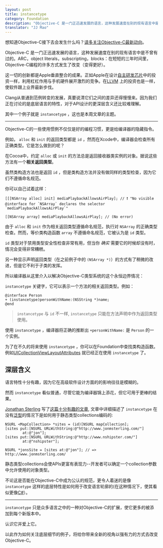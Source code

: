 ```yaml
---
layout: post
title: instancetype
category: Foundation
description: "Objective-C 是一门正迅速发展的语言，这种发展速度在别的现有语言中是不曾有过的。从普通到范例转变的发展，真要说清它们之间的差异还得慢慢来。因为我们正在讨论的是底层语言的特性，对于API设计的更深层含义还比较难理解。"
translator: "JJ Mao"
---
```


想知道Objective-C接下去会发生什么吗？[请多关注Objective-C最新动向](http://clang.llvm.org/docs/LanguageExtensions.html)。

Objective-C 是一门正迅速发展的语言，这种发展速度在别的现有语言中是不曾有过的。ARC，object literals，subscripting，blocks：在短短的三年时间里，Objective-C编程的许多方式发生了改变（变得更好）。

这一切的创新都是Apple垂直整合的成果。正如Apple在设计[自主研发芯片](http://en.wikipedia.org/wiki/Apple_A4)中的投资一样，利用杠杠作用与手机硬件展开激烈的竞争。在[LLVM](http://llvm.org) 上的投资也是一样，使软件跟上业界最新步伐。

Clang从普通到范例转变的发展，真要说清它们之间的差异还得慢慢来。因为我们正在讨论的是底层语言的特性，对于API设计的更深层含义还比较难理解。

其中一个例子就是 `instancetype` ，这也是本周文章的主题。

---

Objective-C的一些使用惯例不仅仅是好的编程习惯，更是给编译器的隐藏指令。

例如， `alloc` 和 `init` 的返回类型都是 `id` ，然而在Xcode中，编译器会检查所有正确类型。它是怎么做到的呢？

在Cocoa中，约定 `alloc` 或 `init` 的方法总是返回接收器类实例的对象。据说这些方法有一个**相关返回类型**。

虽然类构造方法也是返回 `id` ，但是类构造方法并没有做同样的类型检查，因为它们不遵循命名规范。

你可以自己试着这样：

~~~{objective-c}
[[[NSArray alloc] init] mediaPlaybackAllowsAirPlay]; // ❗ "No visible @interface for `NSArray` declares the selector `mediaPlaybackAllowsAirPlay`"

[[NSArray array] mediaPlaybackAllowsAirPlay]; // (No error)
~~~

由于 `alloc` 和 `init` 作为相关返回类型遵循命名规范，执行对 `NSArray` 的正确类型检查。然而，等价类构造函数 `array` 不遵循命名规范，它被认为是 `id` 类型。

`id` 类型对于禁用类型安全性检查非常有用，但当你 _确实_ 需要它的时候却没有时，情况会变得非常糟糕。

另一种显示声明返回类型（在之前例子中的 `(NSArray *)`）的方式有了稍微的改进，但是它不利于子类的发挥。

所以编译器从这里介入以解决Objective-C类型系统的这个永恒边界情况：

`instancetype` 关键字，它可以表示一个方法的相关返回类型。例如：

~~~{objective-c}
@interface Person
+ (instancetype)personWithName:(NSString *)name;
@end
~~~

> `instancetype` 与 `id` 不一样, `instancetype` 只能在方法声明中作为返回类型使用。

使用 `instancetype` ，编译器将正确的推断出 `+personWithName:` 是 `Person` 的一个实例。

为了在不久的将来使用 `instancetype` ，你可以在Foundation中查找类构造函数。例如[UICollectionViewLayoutAttributes](http://developer.apple.com/library/ios/#documentation/uikit/reference/UICollectionViewLayoutAttributes_class/Reference/Reference.html) 就已经正在使用 `instancetype` 了。

## 深层含义

语言特性十分有趣，因为它在高级软件设计方面的的影响往往是模糊的。

然而 `instancetype` 看似普通，尽管它能为编译器锦上添花，但它可用于更棒的结果。

[Jonathan Sterling](https://twitter.com/jonsterling) 写了[这篇十分有趣的文章](http://www.jonmsterling.com/posts/2012-02-05-typed-collections-with-self-types-in-objective-c.html), 文章中详细描述了 `instancetype` 在没有[泛型](http://en.wikipedia.org/wiki/Generic_programming)的情况下是如何用于静态类型collections编码的:

~~~{objective-c}
NSURL <MapCollection> *sites = (id)[NSURL mapCollection];
[sites put:[NSURL URLWithString:@"http://www.jonmsterling.com/"]
        at:@"jon"];
[sites put:[NSURL URLWithString:@"http://www.nshipster.com/"]
        at:@"nshipster"];

NSURL *jonsSite = [sites at:@"jon"]; // => http://www.jonmsterling.com/
~~~

静态类型collections会使APIs更富有表现力--开发者可以确定一个collection参数中允许使用的对象类型。

不论这是否能在Objective-C中成为公认的规范，更令人着迷的是像 `instancetype` 这样的底层特性是如何用于改变语言轮廓的(在这种情况下，使其看似更像[C#][1]）。

---

`instancetype` 只是众多语言之中的一种对Objective-C的扩展，使它更多的被添加到每个新版本中。

认识它并爱上它。

以此作为如何关注底层细节的例子，将给你带来全新的视角以强有力的方式去改变Objective-C。

[1]: http://en.wikipedia.org/wiki/C_Sharp_(programming_language)
